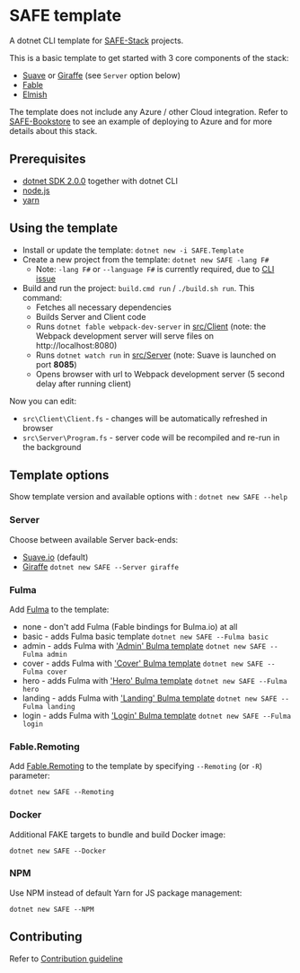 # SAFE template

A dotnet CLI template for [SAFE-Stack](https://safe-stack.github.io/) projects.

This is a basic template to get started with 3 core components of the stack:

* [Suave](https://suave.io/) or [Giraffe](https://github.com/giraffe-fsharp/Giraffe) (see `Server` option below)
* [Fable](http://fable.io/)
* [Elmish](https://fable-elmish.github.io/elmish/)

The template does not include any Azure / other Cloud integration. Refer to [SAFE-Bookstore](https://github.com/SAFE-Stack/SAFE-BookStore) to see an example of deploying to Azure and for more details about this stack.

## Prerequisites

* [dotnet SDK 2.0.0](https://www.microsoft.com/net/core) together with dotnet CLI
* [node.js](https://nodejs.org/)
* [yarn](https://yarnpkg.com/)

## Using the template

* Install or update the template: `dotnet new -i SAFE.Template`
* Create a new project from the template: `dotnet new SAFE -lang F#`
  * Note: `-lang F#` or `--language F#` is currently required, due to [CLI issue](https://github.com/SAFE-Stack/SAFE-template/issues/28)
* Build and run the project: `build.cmd run` / `./build.sh run`. This command:
  * Fetches all necessary dependencies
  * Builds Server and Client code
  * Runs `dotnet fable webpack-dev-server` in [src/Client](src/Client) (note: the Webpack development server will serve files on http://localhost:8080)
  * Runs `dotnet watch run` in [src/Server](src/Server) (note: Suave is launched on port **8085**)
  * Opens browser with url to Webpack development server (5 second delay after running client)

Now you can edit:
* `src\Client\Client.fs` - changes will be automatically refreshed in browser
* `src\Server\Program.fs` - server code will be recompiled and re-run in the background

## Template options

Show template version and available options with : `dotnet new SAFE --help`

### Server

Choose between available Server back-ends:

* [Suave.io](http://suave.io) (default)
* [Giraffe](https://github.com/giraffe-fsharp/Giraffe) `dotnet new SAFE --Server giraffe`

### Fulma

Add [Fulma](https://mangelmaxime.github.io/Fulma) to the template:

* none - don't add Fulma (Fable bindings for Bulma.io) at all
* basic - adds Fulma basic template `dotnet new SAFE --Fulma basic`
* admin - adds Fulma with ['Admin' Bulma template](https://dansup.github.io/bulma-templates/) `dotnet new SAFE --Fulma admin`
* cover - adds Fulma with ['Cover' Bulma template](https://dansup.github.io/bulma-templates/) `dotnet new SAFE --Fulma cover`
* hero - adds Fulma with ['Hero' Bulma template](https://dansup.github.io/bulma-templates/) `dotnet new SAFE --Fulma hero`
* landing - adds Fulma with ['Landing' Bulma template](https://dansup.github.io/bulma-templates/) `dotnet new SAFE --Fulma landing`
* login - adds Fulma with ['Login' Bulma template](https://dansup.github.io/bulma-templates/) `dotnet new SAFE --Fulma login`

### Fable.Remoting

Add [Fable.Remoting](https://github.com/Zaid-Ajaj/Fable.Remoting) to the template by specifying `--Remoting` (or `-R`) parameter:

`dotnet new SAFE --Remoting`

### Docker

Additional FAKE targets to bundle and build Docker image:

`dotnet new SAFE --Docker`

### NPM

Use NPM instead of default Yarn for JS package management:

`dotnet new SAFE --NPM`

## Contributing

Refer to [Contribution guideline](CONTRIBUTING.md)
